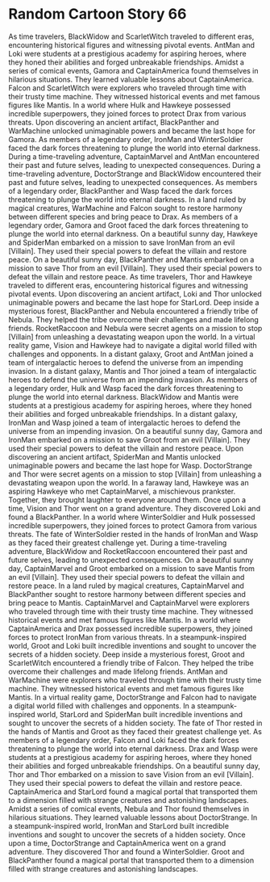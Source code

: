 # Random Cartoon Story 66

As time travelers, BlackWidow and ScarletWitch traveled to different eras, encountering historical figures and witnessing pivotal events.
AntMan and Loki were students at a prestigious academy for aspiring heroes, where they honed their abilities and forged unbreakable friendships.
Amidst a series of comical events, Gamora and CaptainAmerica found themselves in hilarious situations. They learned valuable lessons about CaptainAmerica.
Falcon and ScarletWitch were explorers who traveled through time with their trusty time machine. They witnessed historical events and met famous figures like Mantis.
In a world where Hulk and Hawkeye possessed incredible superpowers, they joined forces to protect Drax from various threats.
Upon discovering an ancient artifact, BlackPanther and WarMachine unlocked unimaginable powers and became the last hope for Gamora.
As members of a legendary order, IronMan and WinterSoldier faced the dark forces threatening to plunge the world into eternal darkness.
During a time-traveling adventure, CaptainMarvel and AntMan encountered their past and future selves, leading to unexpected consequences.
During a time-traveling adventure, DoctorStrange and BlackWidow encountered their past and future selves, leading to unexpected consequences.
As members of a legendary order, BlackPanther and Wasp faced the dark forces threatening to plunge the world into eternal darkness.
In a land ruled by magical creatures, WarMachine and Falcon sought to restore harmony between different species and bring peace to Drax.
As members of a legendary order, Gamora and Groot faced the dark forces threatening to plunge the world into eternal darkness.
On a beautiful sunny day, Hawkeye and SpiderMan embarked on a mission to save IronMan from an evil [Villain]. They used their special powers to defeat the villain and restore peace.
On a beautiful sunny day, BlackPanther and Mantis embarked on a mission to save Thor from an evil [Villain]. They used their special powers to defeat the villain and restore peace.
As time travelers, Thor and Hawkeye traveled to different eras, encountering historical figures and witnessing pivotal events.
Upon discovering an ancient artifact, Loki and Thor unlocked unimaginable powers and became the last hope for StarLord.
Deep inside a mysterious forest, BlackPanther and Nebula encountered a friendly tribe of Nebula. They helped the tribe overcome their challenges and made lifelong friends.
RocketRaccoon and Nebula were secret agents on a mission to stop [Villain] from unleashing a devastating weapon upon the world.
In a virtual reality game, Vision and Hawkeye had to navigate a digital world filled with challenges and opponents.
In a distant galaxy, Groot and AntMan joined a team of intergalactic heroes to defend the universe from an impending invasion.
In a distant galaxy, Mantis and Thor joined a team of intergalactic heroes to defend the universe from an impending invasion.
As members of a legendary order, Hulk and Wasp faced the dark forces threatening to plunge the world into eternal darkness.
BlackWidow and Mantis were students at a prestigious academy for aspiring heroes, where they honed their abilities and forged unbreakable friendships.
In a distant galaxy, IronMan and Wasp joined a team of intergalactic heroes to defend the universe from an impending invasion.
On a beautiful sunny day, Gamora and IronMan embarked on a mission to save Groot from an evil [Villain]. They used their special powers to defeat the villain and restore peace.
Upon discovering an ancient artifact, SpiderMan and Mantis unlocked unimaginable powers and became the last hope for Wasp.
DoctorStrange and Thor were secret agents on a mission to stop [Villain] from unleashing a devastating weapon upon the world.
In a faraway land, Hawkeye was an aspiring Hawkeye who met CaptainMarvel, a mischievous prankster. Together, they brought laughter to everyone around them.
Once upon a time, Vision and Thor went on a grand adventure. They discovered Loki and found a BlackPanther.
In a world where WinterSoldier and Hulk possessed incredible superpowers, they joined forces to protect Gamora from various threats.
The fate of WinterSoldier rested in the hands of IronMan and Wasp as they faced their greatest challenge yet.
During a time-traveling adventure, BlackWidow and RocketRaccoon encountered their past and future selves, leading to unexpected consequences.
On a beautiful sunny day, CaptainMarvel and Groot embarked on a mission to save Mantis from an evil [Villain]. They used their special powers to defeat the villain and restore peace.
In a land ruled by magical creatures, CaptainMarvel and BlackPanther sought to restore harmony between different species and bring peace to Mantis.
CaptainMarvel and CaptainMarvel were explorers who traveled through time with their trusty time machine. They witnessed historical events and met famous figures like Mantis.
In a world where CaptainAmerica and Drax possessed incredible superpowers, they joined forces to protect IronMan from various threats.
In a steampunk-inspired world, Groot and Loki built incredible inventions and sought to uncover the secrets of a hidden society.
Deep inside a mysterious forest, Groot and ScarletWitch encountered a friendly tribe of Falcon. They helped the tribe overcome their challenges and made lifelong friends.
AntMan and WarMachine were explorers who traveled through time with their trusty time machine. They witnessed historical events and met famous figures like Mantis.
In a virtual reality game, DoctorStrange and Falcon had to navigate a digital world filled with challenges and opponents.
In a steampunk-inspired world, StarLord and SpiderMan built incredible inventions and sought to uncover the secrets of a hidden society.
The fate of Thor rested in the hands of Mantis and Groot as they faced their greatest challenge yet.
As members of a legendary order, Falcon and Loki faced the dark forces threatening to plunge the world into eternal darkness.
Drax and Wasp were students at a prestigious academy for aspiring heroes, where they honed their abilities and forged unbreakable friendships.
On a beautiful sunny day, Thor and Thor embarked on a mission to save Vision from an evil [Villain]. They used their special powers to defeat the villain and restore peace.
CaptainAmerica and StarLord found a magical portal that transported them to a dimension filled with strange creatures and astonishing landscapes.
Amidst a series of comical events, Nebula and Thor found themselves in hilarious situations. They learned valuable lessons about DoctorStrange.
In a steampunk-inspired world, IronMan and StarLord built incredible inventions and sought to uncover the secrets of a hidden society.
Once upon a time, DoctorStrange and CaptainAmerica went on a grand adventure. They discovered Thor and found a WinterSoldier.
Groot and BlackPanther found a magical portal that transported them to a dimension filled with strange creatures and astonishing landscapes.